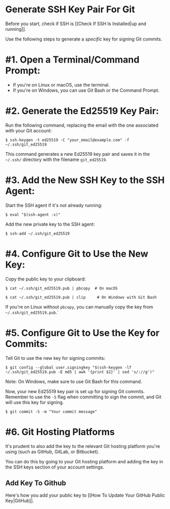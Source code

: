 # Generate SSH Key Pair For Git
Before you start, check if SSH is [[Check If SSH Is Installed|up and running]].

Use the following steps to generate a *specific* key for signing Git commits.

# #1. Open a Terminal/Command Prompt:

   - If you're on Linux or macOS, use the terminal.
   - If you're on Windows, you can use Git Bash or the Command Prompt.

# #2. Generate the Ed25519 Key Pair:

Run the following command, replacing the email with the one associated with your Git account:

`$ ssh-keygen -t ed25519 -C "your_email@example.com" -f ~/.ssh/git_ed25519`

This command generates a new Ed25519 key pair and saves it in the `~/.ssh/` directory with the filename `git_ed25519`.

# #3. Add the New SSH Key to the SSH Agent:

Start the SSH agent if it's not already running:

`$ eval "$(ssh-agent -s)"`

Add the new private key to the SSH agent:

`$ ssh-add ~/.ssh/git_ed25519`

# #4. Configure Git to Use the New Key:

Copy the public key to your clipboard:

`$ cat ~/.ssh/git_ed25519.pub | pbcopy  # On macOS`

`$ cat ~/.ssh/git_ed25519.pub | clip     # On Windows with Git Bash`

If you're on Linux without `pbcopy`, you can manually copy the key from `~/.ssh/git_ed25519.pub`.`

# #5. Configure Git to Use the Key for Commits:

Tell Git to use the new key for signing commits:

`$ git config --global user.signingkey "$(ssh-keygen -lf ~/.ssh/git_ed25519.pub -E md5 | awk '{print $2}' | sed 's/://g')"`

Note: On Windows, make sure to use Git Bash for this command.

Now, your new Ed25519 key pair is set up for signing Git commits. Remember to use the `-S` flag when committing to sign the commit, and Git will use this key for signing.

`$ git commit -S -m "Your commit message"`

# #6. Git Hosting Platforms
It's prudent to also add the key to the relevant Git hosting platform you're using (such as GitHub, GitLab, or Bitbucket).

You can do this by going to your Git hosting platform and adding the key in the SSH keys section of your account settings.

## Add Key To Github
Here's how you add your public key to [[How To Update Your GitHub Public Key|GitHub]].
